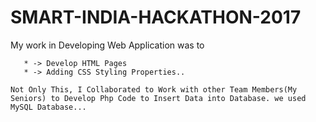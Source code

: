 # SMART-INDIA-HACKATHON-2017

My work in Developing Web Application was to   



       * -> Develop HTML Pages
       * -> Adding CSS Styling Properties..
      
    Not Only This, I Collaborated to Work with other Team Members(My Seniors) to Develop Php Code to Insert Data into Database. we used MySQL Database...
